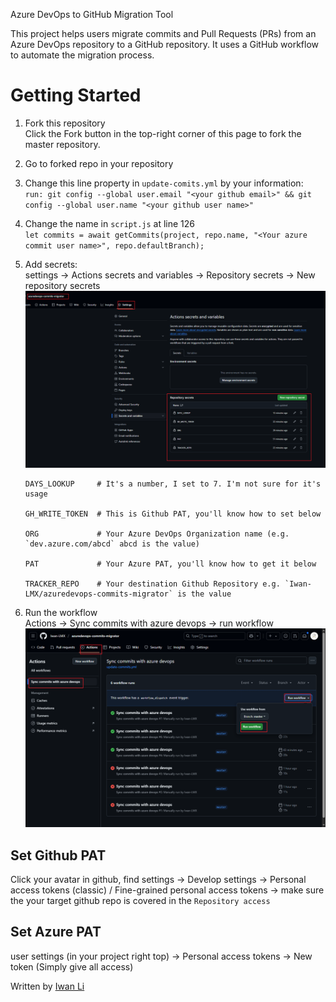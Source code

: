 Azure DevOps to GitHub Migration Tool


This project helps users migrate commits and Pull Requests (PRs) from an Azure DevOps repository to a GitHub repository. It uses a GitHub workflow to automate the migration process.


# Getting Started
1. Fork this repository\
  Click the Fork button in the top-right corner of this page to fork the master repository.

2. Go to forked repo in your repository

3. Change this line property in `update-comits.yml` by your information:\
  `run: git config --global user.email "<your github email>" && git config --global user.name "<your github user name>"`

4. Change the name in `script.js` at line 126\
  `let commits = await getCommits(project, repo.name, "<Your azure commit user name>", repo.defaultBranch);`

5. Add secrets:\
  settings -> Actions secrets and variables -> Repository secrets -> New repository secrets
  ![alt text](resources/image.png)

    ```
    DAYS_LOOKUP		# It's a number, I set to 7. I'm not sure for it's usage

    GH_WRITE_TOKEN	# This is Github PAT, you'll know how to set below

    ORG				# Your Azure DevOps Organization name (e.g. `dev.azure.com/abcd` abcd is the value)

    PAT				# Your Azure PAT, you'll know how to get it below

    TRACKER_REPO	# Your destination Github Repository e.g. `Iwan-LMX/azuredevops-commits-migrator` is the value

    ```
6. Run the workflow\
	Actions -> Sync commits with azure devops -> run workflow
	![alt text](resources/image2.png)
## Set Github PAT
Click your avatar in github, find settings -> Develop settings -> Personal access tokens (classic) / Fine-grained personal access tokens -> make sure the your target github repo is covered in the `Repository access`

## Set Azure PAT
user settings (in your project right top) -> Personal access tokens -> New token (Simply give all access)


Written by [Iwan Li](https://github.com/Iwan-LMX)